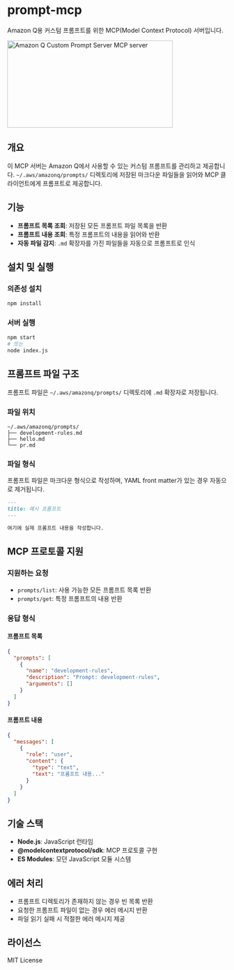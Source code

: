 # prompt-mcp

Amazon Q용 커스텀 프롬프트를 위한 MCP(Model Context Protocol) 서버입니다.

<a href="https://glama.ai/mcp/servers/@fiet-kyo/prompt-mcp">
  <img width="380" height="200" src="https://glama.ai/mcp/servers/@fiet-kyo/prompt-mcp/badge" alt="Amazon Q Custom Prompt Server MCP server" />
</a>

## 개요

이 MCP 서버는 Amazon Q에서 사용할 수 있는 커스텀 프롬프트를 관리하고 제공합니다. `~/.aws/amazonq/prompts/` 디렉토리에 저장된 마크다운 파일들을 읽어와 MCP 클라이언트에게 프롬프트로 제공합니다.

## 기능

- **프롬프트 목록 조회**: 저장된 모든 프롬프트 파일 목록을 반환
- **프롬프트 내용 조회**: 특정 프롬프트의 내용을 읽어와 반환
- **자동 파일 감지**: `.md` 확장자를 가진 파일들을 자동으로 프롬프트로 인식

## 설치 및 실행

### 의존성 설치
```bash
npm install
```

### 서버 실행
```bash
npm start
# 또는
node index.js
```

## 프롬프트 파일 구조

프롬프트 파일은 `~/.aws/amazonq/prompts/` 디렉토리에 `.md` 확장자로 저장됩니다.

### 파일 위치
```
~/.aws/amazonq/prompts/
├── development-rules.md
├── hello.md
└── pr.md
```

### 파일 형식
프롬프트 파일은 마크다운 형식으로 작성하며, YAML front matter가 있는 경우 자동으로 제거됩니다.

```markdown
---
title: 예시 프롬프트
---

여기에 실제 프롬프트 내용을 작성합니다.
```

## MCP 프로토콜 지원

### 지원하는 요청

- `prompts/list`: 사용 가능한 모든 프롬프트 목록 반환
- `prompts/get`: 특정 프롬프트의 내용 반환

### 응답 형식

#### 프롬프트 목록
```json
{
  "prompts": [
    {
      "name": "development-rules",
      "description": "Prompt: development-rules",
      "arguments": []
    }
  ]
}
```

#### 프롬프트 내용
```json
{
  "messages": [
    {
      "role": "user",
      "content": {
        "type": "text",
        "text": "프롬프트 내용..."
      }
    }
  ]
}
```

## 기술 스택

- **Node.js**: JavaScript 런타임
- **@modelcontextprotocol/sdk**: MCP 프로토콜 구현
- **ES Modules**: 모던 JavaScript 모듈 시스템

## 에러 처리

- 프롬프트 디렉토리가 존재하지 않는 경우 빈 목록 반환
- 요청한 프롬프트 파일이 없는 경우 에러 메시지 반환
- 파일 읽기 실패 시 적절한 에러 메시지 제공

## 라이선스

MIT License 